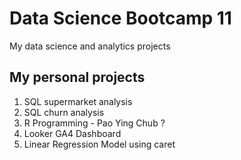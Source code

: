 # Data Science Bootcamp 11
My data science and analytics projects

## My personal projects

1. SQL supermarket analysis
2. SQL churn analysis
3. R Programming - Pao Ying Chub ?
4. Looker GA4 Dashboard
5. Linear Regression Model using caret
